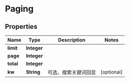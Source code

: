 

# Paging


## Properties

| Name | Type | Description | Notes |
|------------ | ------------- | ------------- | -------------|
|**limit** | **Integer** |  |  |
|**page** | **Integer** |  |  |
|**total** | **Integer** |  |  |
|**kw** | **String** | 可选，搜索关键词回显 |  [optional] |



